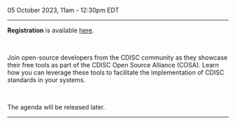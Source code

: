 05 October 2023, 11am - 12:30pm EDT

---

**Registration** is available [here](https://www.cdisc.org/events/webinar/cosa-quarterly-spotlight-q3-2023).

<br/>

Join open-source developers from the CDISC community as they showcase their free tools as part of the CDISC Open Source Alliance (COSA). Learn how you can leverage these tools to facilitate the implementation of CDISC standards in your systems.

<br/>

The agenda will be released later.

---